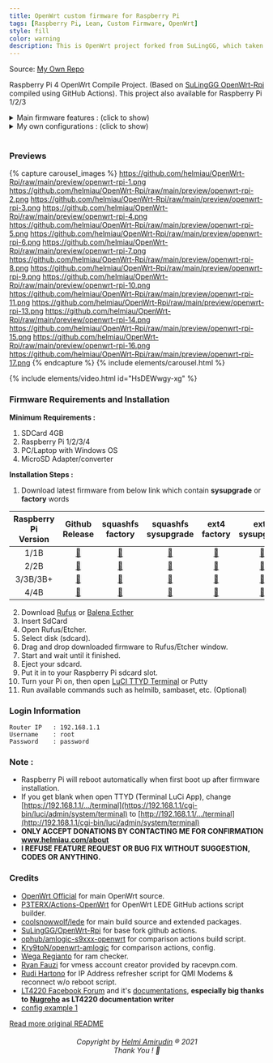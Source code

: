 ```yaml
---
title: OpenWrt custom firmware for Raspberry Pi
tags: [Raspberry Pi, Lean, Custom Firmware, OpenWrt]
style: fill
color: warning
description: This is OpenWrt project forked from SuLingGG, which taken from coolsnowwolf/lede repo and I add my additions there. Compiled daily by using GitHub Actions.
---
```


Source: [My Own Repo](https://github.com/helmiau/OpenWrt-Rpi#readme)

Raspberry Pi 4 OpenWrt Compile Project. (Based on [SuLingGG OpenWrt-Rpi](https://github.com/SuLingGG/OpenWrt-Rpi) compiled using GitHub Actions). This project also available for Raspberry Pi 1/2/3


<details><summary>Main firmware features : (click to show)</summary>
<p>
<ul>
<li>Contains rich OpenWrt original LuCI plug-ins and community LuCI plug-ins</li>
<li>Integrate most wired, wireless, 3G/4G network card drivers, no need to install additional</li>
<li>Pre-install the latest version of Clash core and oh-my-zsh to minimize configuration costs</li>
<li>Pre-install all kmod ipk software packages in the firmware, pre-configure the local opkg software source, keep away from kmod conflicts</li>
<li>More comprehensive IPV6 support, the firmware built-in IPV6 CLI configuration tool, you can quickly install/uninstall/configure IPV6</li>
<li>Pull the latest OpenWrt source code and community plug-in source code at 2:00 am every day to compile and provide split downloads to ensure that you always get the latest experience</li>
<li>Provide packages-server (including WEB server package archive), which can quickly establish LAN software source under Windows</li>
<li>For advanced users, provide OpenWrt Image Builder, OpenWrt SDK, OpenWrt Tool Chain, and dl archive files
Contains scientific Internet tools:</li>
<li>The firmware supports the following scientific Internet tools: ①ShadowSocksR Plus+ ②Passwall ③OpenClash</li>
<li>Among them, ShadowSocksR Plus+ in Offical version firmware is transplanted from Lean version source code.</li>
<li>Both now support SS/SSR/V2ray/Trojan/Socks5 protocol, support Kcptun, support Netflix streaming, support link/subscription import node, Socks5 server, access control, automatic switching of failed nodes. Among them, Passwall additionally supports Brook and V2ray diversion.</li>
<li>For OpenClash, the latest version of Clash core (clash/clash_tun/clash_game) has been pre-installed in the firmware, and it can be used out of the box without additional download.</li>
<li>Support ad blocking AdGuard Home<blockquote>
<p>Note: The advertisement blocking effect at the router level is not good. If you are very sensitive to advertisements, it is recommended to use the browser plug-in-level advertisement blocking plugin. In addition, ad blocking tools may severely affect internet speed.</p>
</blockquote>
</li>
<li>Support to unlock NetEase Cloud gray songs:</li>
<li>Contains three schemes of Golang/Nodejs/cloud unlocking.</li>
<li>Support Jingdong sign-in service, you can get 20+ golden beans/day unattended.</li>
<li>Support Docker container arm and aarch64 (arm64) architecture images. Before pulling the image, please confirm that the image has the above architecture version and use the corresponding architecture tag to pull it.</li>
<li>Support AirPlay2 and PCHiFi digital turntable remote control function, you can push music to the Raspberry Pi to play and control through the AirPlay feature.</li>
<li>Support Samba/CIFSD/FTP/SFTP file transfer, support mounting Samba/NFS file system to local, support Syncthing and VerySync synchronization, support Rclone to mount network disk files to local.</li>
<li>Support disk management, you can create/remove partitions and create Raid arrays with one click.</li>
<li>Support file assistant / file browser (Filemanager) / Kodexplorer (Kodexplorer), can manage the files in OpenWrt online.</li>
<li>Support Aria2 and Transmission download tools, you can download http/https/BT seeds/magnet links to Raspberry Pi.</li>
<li>Support SSR server (libv/python), V2ray server, Brook server, Trojan server, PPTP VPN server, IPSec VPN server, OpenVPN server, N2N v2 VPN, ZeroTier, support OpenVPN client, PPTP/L2TP client, OpenConnect client, WireGuard VPN.</li>
<li>Support DDNS (support Dnspod and Alibaba Cloud DDNS), SmartDNS, ARP binding.</li>
<li>Support Frpc/NPS intranet penetration and Frps server.</li>
<li>Support WeChat push (Server sauce), USB print server, KMS server, Wake-on-LAN, Thunderbird, Tianyi Family Cloud/Cloud Disk to speed up.</li>
<li>Support SQM Qos, Socat, support udpspeeder and udp2raw acceleration, support SFE acceleration, bridge acceleration, IPV6 acceleration, FULLCONE NAT acceleration, BBR acceleration.</li>
<li>Support multi-line multi-dial, load balancing, MWAN3 shunt assistant.</li>
</ul>
</p>
</details>
<details><summary>My own configurations : (click to show)</summary>
<p>
<ul>
<li>Added speedtest and neofetch command.</li>
<li>Removed all languages except English.</li>
<li>Set English as default language.</li>
<li>Set timezone to WIB-7 Asia/Jakarta.</li>
<li>Add shutdown, poweroff, reboot commands.</li>
<li>Loadbalance 4 USB Hilink.</li>
<li>Add ShadowsocksR Plus+ shortcut (ssr-rst, ssr-start, ssr-stop).</li>
<li>QMI modems supported ex. LT4220.<ul>
<li>Add IP Refresh for QMI Modems by running <strong><code>ipqmi</code></strong> using terminal.</li>
<li>Auto reconnect QMI Modems without reboot.</li>
</ul>
</li>
<li>VPN support : PPTP / L2TP / ShadowSocks / ShadowSocksR / V2ray(VMESS/VLESS) / Trojan / Trojan-Go.</li>
<li>Extended root partition to 3GB.</li>
<li>RAM Checker via Terminal by command <strong><code>ram</code></strong>.</li>
<li>VMESS Account Creation (3 days) from racevpn.com via  Terminal by command <strong><code>vmess</code></strong>.</li>
<li>Fix browser always download file index.php (like xderm and libernet) via  Terminal by command <strong><code>fixphp</code></strong>.</li>
<li>Add IP Address Info Checker. run <strong><code>myip</code></strong> using terminal for use.</li>
<li>Add IPV6 helper tool. run <strong><code>ipv6-helper</code></strong> using terminal for use.</li>
<li>Add Samba Allowed user setup. This tool will help you to add Allowed User for Samba Directory.<ul>
<li>Run <strong><code>sambaset</code></strong> using terminal for use, then follow instruction.</li>
<li>Open Network Share <a href="http://192.168.1.1/cgi-bin/luci/admin/nas/samba">Samba Here</a>.</li>
<li>Add shared directory, fill name, path with your shared directory.</li>
<li>Fill <strong>Allowed users</strong> with <strong>USER</strong>, check <strong>Browseable</strong>, uncheck <strong>Allowed Guests</strong> and <strong>Read-Only</strong>.</li>
<li>Save and Apply.</li>
</ul>
</li>
</ul>
</p>
</details>
<br>

### Previews
{% capture carousel_images %}
https://github.com/helmiau/OpenWrt-Rpi/raw/main/preview/openwrt-rpi-1.png
https://github.com/helmiau/OpenWrt-Rpi/raw/main/preview/openwrt-rpi-2.png
https://github.com/helmiau/OpenWrt-Rpi/raw/main/preview/openwrt-rpi-3.png
https://github.com/helmiau/OpenWrt-Rpi/raw/main/preview/openwrt-rpi-4.png
https://github.com/helmiau/OpenWrt-Rpi/raw/main/preview/openwrt-rpi-5.png
https://github.com/helmiau/OpenWrt-Rpi/raw/main/preview/openwrt-rpi-6.png
https://github.com/helmiau/OpenWrt-Rpi/raw/main/preview/openwrt-rpi-7.png
https://github.com/helmiau/OpenWrt-Rpi/raw/main/preview/openwrt-rpi-8.png
https://github.com/helmiau/OpenWrt-Rpi/raw/main/preview/openwrt-rpi-9.png
https://github.com/helmiau/OpenWrt-Rpi/raw/main/preview/openwrt-rpi-10.png
https://github.com/helmiau/OpenWrt-Rpi/raw/main/preview/openwrt-rpi-11.png
https://github.com/helmiau/OpenWrt-Rpi/raw/main/preview/openwrt-rpi-13.png
https://github.com/helmiau/OpenWrt-Rpi/raw/main/preview/openwrt-rpi-14.png
https://github.com/helmiau/OpenWrt-Rpi/raw/main/preview/openwrt-rpi-15.png
https://github.com/helmiau/OpenWrt-Rpi/raw/main/preview/openwrt-rpi-16.png
https://github.com/helmiau/OpenWrt-Rpi/raw/main/preview/openwrt-rpi-17.png
{% endcapture %}
{% include elements/carousel.html %}

{% include elements/video.html id="HsDEWwgy-xg" %}


### Firmware Requirements and Installation

**Minimum Requirements :**
1. SDCard 4GB
2. Raspberry Pi 1/2/3/4
3. PC/Laptop with Windows OS
4. MicroSD Adapter/converter

**Installation Steps :**
1. Download latest firmware from below link which contain **sysupgrade** or **factory** words

| Raspberry Pi<br />Version | Github<br />Release | squashfs<br />factory | squashfs<br />sysupgrade | ext4<br />factory | ext4<br />sysupgrade | rootfs |
| :-----------------------: | :----------------:  | :-------------------: | :----------------------: | :---------------: | :------------------: | :----: |
| 1/1B | [📂](https://github.com/helmiau/OpenWrt-Rpi/releases/tag/openwrt-rpi-1) | [🔽](https://github.com/helmiau/OpenWrt-Rpi/releases/download/openwrt-rpi-1/openwrt-bcm27xx-bcm2708-rpi-squashfs-factory.img.gz) | [🔽](https://github.com/helmiau/OpenWrt-Rpi/releases/download/openwrt-rpi-1/openwrt-bcm27xx-bcm2708-rpi-squashfs-sysupgrade.img.gz) | [🔽](https://github.com/helmiau/OpenWrt-Rpi/releases/download/openwrt-rpi-1/openwrt-bcm27xx-bcm2708-rpi-ext4-factory.img.gz) | [🔽](https://github.com/helmiau/OpenWrt-Rpi/releases/download/openwrt-rpi-1/openwrt-bcm27xx-bcm2708-rpi-ext4-sysupgrade.img.gz) | [🔽](https://github.com/helmiau/OpenWrt-Rpi/releases/download/openwrt-rpi-1/openwrt-bcm27xx-bcm2708-rpi-rootfs.tar.gz) |
| 2/2B | [📂](https://github.com/helmiau/OpenWrt-Rpi/releases/tag/openwrt-rpi-2) | [🔽](https://github.com/helmiau/OpenWrt-Rpi/releases/download/openwrt-rpi-2/openwrt-bcm27xx-bcm2709-rpi-2-squashfs-factory.img.gz) | [🔽](https://github.com/helmiau/OpenWrt-Rpi/releases/download/openwrt-rpi-2/openwrt-bcm27xx-bcm2709-rpi-2-squashfs-sysupgrade.img.gz) | [🔽](https://github.com/helmiau/OpenWrt-Rpi/releases/download/openwrt-rpi-2/openwrt-bcm27xx-bcm2709-rpi-2-ext4-factory.img.gz) | [🔽](https://github.com/helmiau/OpenWrt-Rpi/releases/download/openwrt-rpi-2/openwrt-bcm27xx-bcm2709-rpi-2-ext4-sysupgrade.img.gz) | [🔽](https://github.com/helmiau/OpenWrt-Rpi/releases/download/openwrt-rpi-2/openwrt-bcm27xx-bcm2709-rpi-2-rootfs.tar.gz) |
| 3/3B/3B+ | [📂](https://github.com/helmiau/OpenWrt-Rpi/releases/tag/openwrt-rpi-3) | [🔽](https://github.com/helmiau/OpenWrt-Rpi/releases/download/openwrt-rpi-3/openwrt-bcm27xx-bcm2710-rpi-3-squashfs-factory.img.gz) | [🔽](https://github.com/helmiau/OpenWrt-Rpi/releases/download/openwrt-rpi-3/openwrt-bcm27xx-bcm2710-rpi-3-squashfs-sysupgrade.img.gz) | [🔽](https://github.com/helmiau/OpenWrt-Rpi/releases/download/openwrt-rpi-3/openwrt-bcm27xx-bcm2710-rpi-3-ext4-factory.img.gz) | [🔽](https://github.com/helmiau/OpenWrt-Rpi/releases/download/openwrt-rpi-3/openwrt-bcm27xx-bcm2710-rpi-3-ext4-sysupgrade.img.gz) | [🔽](https://github.com/helmiau/OpenWrt-Rpi/releases/download/openwrt-rpi-3/openwrt-bcm27xx-bcm2710-rpi-3-rootfs.tar.gz) |
| 4/4B | [📂](https://github.com/helmiau/OpenWrt-Rpi/releases/tag/openwrt-rpi-4) | [🔽](https://github.com/helmiau/OpenWrt-Rpi/releases/download/openwrt-rpi-4/openwrt-bcm27xx-bcm2711-rpi-4-squashfs-factory.img.gz) | [🔽](https://github.com/helmiau/OpenWrt-Rpi/releases/download/openwrt-rpi-4/openwrt-bcm27xx-bcm2711-rpi-4-squashfs-sysupgrade.img.gz) | [🔽](https://github.com/helmiau/OpenWrt-Rpi/releases/download/openwrt-rpi-4/openwrt-bcm27xx-bcm2711-rpi-4-ext4-factory.img.gz) | [🔽](https://github.com/helmiau/OpenWrt-Rpi/releases/download/openwrt-rpi-4/openwrt-bcm27xx-bcm2711-rpi-4-ext4-sysupgrade.img.gz) | [🔽](https://github.com/helmiau/OpenWrt-Rpi/releases/download/openwrt-rpi-4/openwrt-bcm27xx-bcm2711-rpi-4-rootfs.tar.gz) |

2. Download [Rufus](https://github.com/pbatard/rufus/releases/download/v3.13/rufus-3.13p.exe) or [Balena Ecther](https://github.com/balena-io/etcher/releases/latest)
3. Insert SdCard
4. Open Rufus/Etcher.
5. Select disk (sdcard).
6. Drag and drop downloaded firmware to Rufus/Etcher window.
7. Start and wait until it finished.
8. Eject your sdcard.
9. Put it in to your Raspberry Pi sdcard slot.
10. Turn your Pi on, then open [LuCI TTYD Terminal](http://192.168.1.1/cgi-bin/luci/admin/system/terminal) or Putty
11. Run available commands such as helmilb, sambaset, etc. (Optional)


### Login Information
```
Router IP	: 192.168.1.1
Username	: root
Password	: password
```

### Note :
- Raspberry Pi will reboot automatically when first boot up after firmware installation.
- If you get blank when open TTYD (Terminal LuCi App), change [https://192.168.1.1/.../terminal](https://192.168.1.1/cgi-bin/luci/admin/system/terminal) to [http://192.168.1.1/.../terminal](http://192.168.1.1/cgi-bin/luci/admin/system/terminal)
- **ONLY ACCEPT DONATIONS BY CONTACTING ME FOR CONFIRMATION www.helmiau.com/about**
- **I REFUSE FEATURE REQUEST OR BUG FIX WITHOUT SUGGESTION, CODES OR ANYTHING.**


### Credits
- [OpenWrt Official](https://github.com/openwrt/openwrt) for main OpenWrt source.
- [P3TERX/Actions-OpenWrt](https://github.com/P3TERX/Actions-OpenWrt) for OpenWrt LEDE GitHub actions script builder.
- [coolsnowwolf/lede](https://github.com/coolsnowwolf/lede) for main build source and extended packages.
- [SuLingGG/OpenWrt-Rpi](https://github.com/SuLingGG/OpenWrt-Rpi) for base fork github actions.
- [ophub/amlogic-s9xxx-openwrt](https://github.com/ophub/amlogic-s9xxx-openwrt) for comparison actions build script.
- [Kry9toN/openwrt-amlogic](https://github.com/Kry9toN/openwrt-amlogic) for comparison actions, config.
- [Wega Regianto](https://github.com/wegare123/ram) for ram checker.
- [Ryan Fauzi](https://github.com/ryanfauzi1/vmesscreator) for vmess account creator provided by racevpn.com.
- [Rudi Hartono](https://www.facebook.com/rud18) for IP Address refresher script for QMI Modems & reconnect w/o reboot script.
- [LT4220 Facebook Forum](https://www.facebook.com/groups/2727709384212810) and it's [documentations](https://docs.google.com/document/d/10ldzikC9EdvXT43LEtct0qSwi5qWJk-LHFZFsl8_69E/edit#heading=h.ft8rlp9e08c4), **especially big thanks to [Nugroho](https://www.facebook.com/profile.php?id=100010890091391) as LT4220 documentation writer**
- [config example 1](https://github.com/eallion/openwrt/blob/main/.config)

[Read more original README](https://github.com/SuLingGG/OpenWrt-Rpi/blob/main/README.md#openwrt-rpi)

<h6 align="center">Copyright by <a href="http://www.helmiau.com">Helmi Amirudin</a> ® 2021 <br> Thank You ! 🤝</h6>
